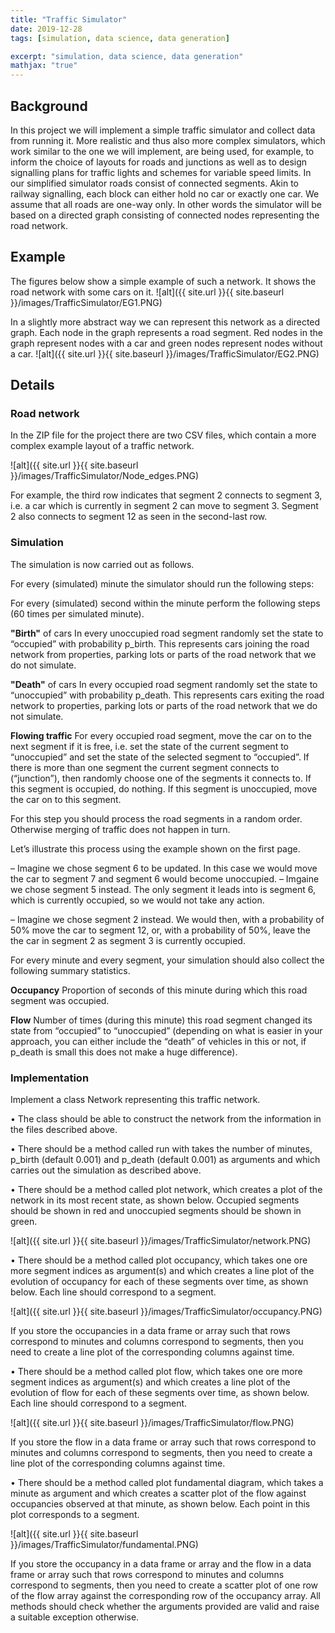 ```yaml
---
title: "Traffic Simulator"
date: 2019-12-28
tags: [simulation, data science, data generation]

excerpt: "simulation, data science, data generation"
mathjax: "true"
---
```



## Background

In this project we will implement a simple traffic simulator and collect data from running it. More realistic and thus also more
complex simulators, which work similar to the one we will implement, are being used, for example, to inform the choice of
layouts for roads and junctions as well as to design signalling plans for traffic lights and schemes for variable speed limits.
In our simplified simulator roads consist of connected segments. Akin to railway signalling, each block can either hold no car
or exactly one car. We assume that all roads are one-way only. In other words the simulator will be based on a directed graph
consisting of connected nodes representing the road network.

## Example

The figures below show a simple example of such a network. It shows the road network with some cars on it.
![alt]({{ site.url }}{{ site.baseurl }}/images/TrafficSimulator/EG1.PNG)

In a slightly more abstract way we can represent this network as a directed graph. Each node in the graph represents a road
segment. Red nodes in the graph represent nodes with a car and green nodes represent nodes without a car.
![alt]({{ site.url }}{{ site.baseurl }}/images/TrafficSimulator/EG2.PNG)


## Details

### Road network
In the ZIP file for the project there are two CSV files, which contain a more complex example layout of a traffic network.

![alt]({{ site.url }}{{ site.baseurl }}/images/TrafficSimulator/Node_edges.PNG)

For example, the third row indicates that segment 2 connects to segment 3, i.e. a car which is currently in segment 2
can move to segment 3. Segment 2 also connects to segment 12 as seen in the second-last row.


### Simulation
The simulation is now carried out as follows.

For every (simulated) minute the simulator should run the following steps:

For every (simulated) second within the minute perform the following steps (60 times per simulated minute).

**"Birth"** of cars In every unoccupied road segment randomly set the state to “occupied” with probability p_birth. This
represents cars joining the road network from properties, parking lots or parts of the road network that we do not
simulate.

**"Death"** of cars In every occupied road segment randomly set the state to “unoccupied” with probability p_death. This
represents cars exiting the road network to properties, parking lots or parts of the road network that we do not
simulate.

**Flowing traffic** For every occupied road segment, move the car on to the next segment if it is free, i.e. set the state of
the current segment to “unoccupied” and set the state of the selected segment to “occupied”. If there is more than
one segment the current segment connects to (“junction”), then randomly choose one of the segments it connects
to. If this segment is occupied, do nothing. If this segment is unoccupied, move the car on to this segment.

For this step you should process the road segments in a random order. Otherwise merging of traffic does not
happen in turn.

Let’s illustrate this process using the example shown on the first page.

– Imagine we chose segment 6 to be updated. In this case we would move the car to segment 7 and segment
6 would become unoccupied.
– Imgaine we chose segment 5 instead. The only segment it leads into is segment 6, which is currently occupied,
so we would not take any action.

– Imagine we chose segment 2 instead. We would then, with a probability of 50% move the car to segment 12,
or, with a probability of 50%, leave the the car in segment 2 as segment 3 is currently occupied.

For every minute and every segment, your simulation should also collect the following summary statistics.

**Occupancy** Proportion of seconds of this minute during which this road segment was occupied.

**Flow** Number of times (during this minute) this road segment changed its state from “occupied” to “unoccupied” (depending
on what is easier in your approach, you can either include the “death” of vehicles in this or not, if p_death is small this does
not make a huge difference).


### Implementation
Implement a class Network representing this traffic network.

• The class should be able to construct the network from the information in the files described above.

• There should be a method called run with takes the number of minutes, p_birth (default 0.001) and p_death (default 0.001)
as arguments and which carries out the simulation as described above.

• There should be a method called plot network, which creates a plot of the network in its most recent state, as
shown below. Occupied segments should be shown in red and unoccupied segments should be shown in green.

![alt]({{ site.url }}{{ site.baseurl }}/images/TrafficSimulator/network.PNG)

• There should be a method called plot occupancy, which takes one ore more segment indices as argument(s) and
which creates a line plot of the evolution of occupancy for each of these segments over time, as shown below. Each
line should correspond to a segment.

![alt]({{ site.url }}{{ site.baseurl }}/images/TrafficSimulator/occupancy.PNG)

If you store the occupancies in a data frame or array such that rows correspond to minutes and columns correspond to
segments, then you need to create a line plot of the corresponding columns against time.

• There should be a method called plot flow, which takes one ore more segment indices as argument(s) and which
creates a line plot of the evolution of flow for each of these segments over time, as shown below. Each line should
correspond to a segment.

![alt]({{ site.url }}{{ site.baseurl }}/images/TrafficSimulator/flow.PNG)

If you store the flow in a data frame or array such that rows correspond to minutes and columns correspond to segments,
then you need to create a line plot of the corresponding columns against time.

• There should be a method called plot fundamental diagram, which takes a minute as argument and which creates a scatter plot of the flow against occupancies observed at that minute, as shown below. Each point in this plot
corresponds to a segment.

![alt]({{ site.url }}{{ site.baseurl }}/images/TrafficSimulator/fundamental.PNG)

If you store the occupancy in a data frame or array and the flow in a data frame or array such that rows correspond
to minutes and columns correspond to segments, then you need to create a scatter plot of one row of the flow array
against the corresponding row of the occupancy array.
All methods should check whether the arguments provided are valid and raise a suitable exception otherwise.
